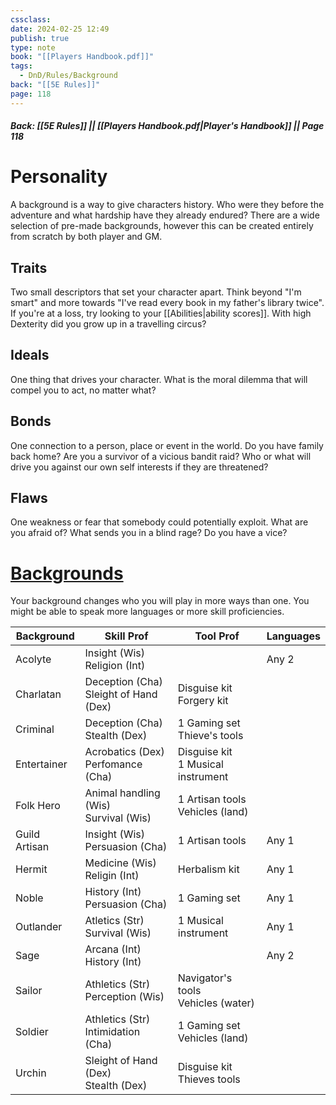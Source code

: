 ```yaml
---
cssclass: 
date: 2024-02-25 12:49
publish: true
type: note
book: "[[Players Handbook.pdf]]"
tags:
  - DnD/Rules/Background
back: "[[5E Rules]]"
page: 118
---
```

##### Back: [[5E Rules]] || [[Players Handbook.pdf|Player's Handbook]] || Page 118


# Personality
A background is a way to give characters history. Who were they before the adventure and what hardship have they already endured? There are a wide selection of pre-made backgrounds, however this can be created entirely from scratch by both player and GM.
## Traits
Two small descriptors that set your character apart. Think beyond "I'm smart" and more towards "I've read every book in my father's library twice". If you're at a loss, try looking to your [[Abilities|ability scores]]. With high Dexterity did you grow up in a travelling circus?
## Ideals
One thing that drives your character. What is the moral dilemma that will compel you to act, no matter what?
## Bonds
One connection to a person, place or event in the world. Do you have family back home? Are you a survivor of a vicious bandit raid? Who or what will drive you against our own self interests if they are threatened?
## Flaws
One weakness or fear that somebody could potentially exploit. What are you afraid of? What sends you in a blind rage? Do you have a vice?

# [Backgrounds](https://www.dndbeyond.com/backgrounds)
Your background changes who you will play in more ways than one. You might be able to speak more languages or more skill proficiencies.

| Background    | Skill Prof                               | Tool Prof                             | Languages |
| ------------- | ---------------------------------------- | ------------------------------------- | --------- |
| Acolyte       | Insight (Wis)<br>Religion (Int)          |                                       | Any 2     |
| Charlatan     | Deception (Cha)<br>Sleight of Hand (Dex) | Disguise kit<br>Forgery kit           |           |
| Criminal      | Deception (Cha)<br>Stealth (Dex)         | 1 Gaming set<br>Thieve's tools        |           |
| Entertainer   | Acrobatics (Dex)<br>Perfomance (Cha)     | Disguise kit<br>1 Musical instrument  |           |
| Folk Hero     | Animal handling (Wis)<br>Survival (Wis)  | 1 Artisan tools<br>Vehicles (land)    |           |
| Guild Artisan | Insight (Wis)<br>Persuasion (Cha)        | 1 Artisan tools                       | Any 1     |
| Hermit        | Medicine (Wis)<br>Religin (Int)          | Herbalism kit                         | Any 1     |
| Noble         | History (Int)<br>Persuasion (Cha)        | 1 Gaming set                          | Any 1     |
| Outlander     | Atletics (Str)<br>Survival (Wis)         | 1 Musical instrument                  | Any 1     |
| Sage          | Arcana (Int)<br>History (Int)            |                                       | Any 2     |
| Sailor        | Athletics (Str)<br>Perception (Wis)      | Navigator's tools<br>Vehicles (water) |           |
| Soldier       | Athletics (Str)<br>Intimidation (Cha)    | 1 Gaming set<br>Vehicles (land)       |           |
| Urchin        | Sleight of Hand (Dex)<br>Stealth (Dex)   | Disguise kit<br>Thieves tools         |           |
